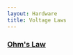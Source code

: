 ```yaml
---
layout: Hardware
title: Voltage Laws
---
```


<!-- ### [Divison](Division) -->

### [Ohm's Law](Ohms_Law)